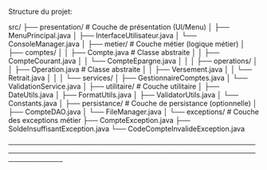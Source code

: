 Structure du projet:

src/
├── presentation/           # Couche de présentation (UI/Menu)
│   ├── MenuPrincipal.java
│   ├── InterfaceUtilisateur.java
│   └── ConsoleManager.java
│
├── metier/                # Couche métier (logique métier)
│   ├── comptes/
│   │   ├── Compte.java           # Classe abstraite
│   │   ├── CompteCourant.java
│   │   └── CompteEpargne.java
│   │
│   ├── operations/
│   │   ├── Operation.java        # Classe abstraite
│   │   ├── Versement.java
│   │   └── Retrait.java
│   │
│   └── services/
│       ├── GestionnaireComptes.java
│       └── ValidationService.java
│
├── utilitaire/            # Couche utilitaire
│   ├── DateUtils.java
│   ├── FormatUtils.java
│   ├── ValidatorUtils.java
│   └── Constants.java
│
├── persistance/           # Couche de persistance (optionnelle)
│   ├── CompteDAO.java
│   └── FileManager.java
│
└── exceptions/            # Couche des exceptions métier
├── CompteException.java
├── SoldeInsuffisantException.java
└── CodeCompteInvalideException.java

───────────────────────────────────────────────────────────────────────────────────────────────────────────────


